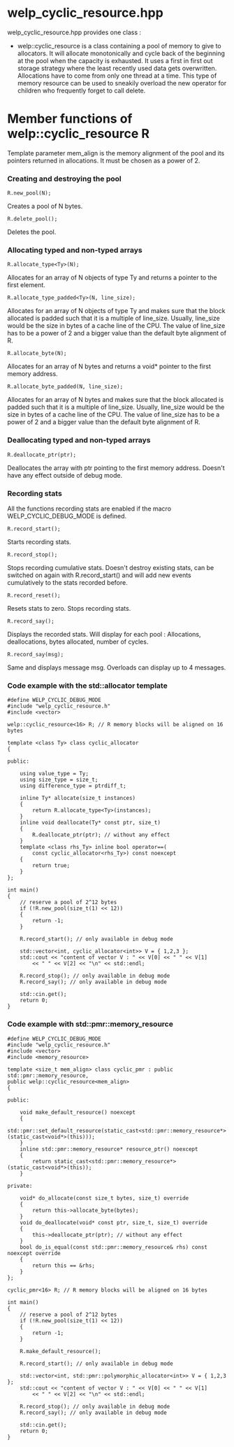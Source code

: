 # welp_cyclic_resource.hpp

welp_cyclic_resource.hpp provides one class :

- welp::cyclic_resource is a class containing a pool of memory to give to allocators. It will allocate monotonically and cycle back of the beginning at the pool when the capacity is exhausted. It uses a first in first out storage strategy where the least recently used data gets overwritten. Allocations have to come from only one thread at a time. This type of memory resource can be used to sneakily overload the new operator for children who frequently forget to call delete.

# Member functions of welp::cyclic_resource R

Template parameter mem_align is the memory alignment of the pool and its pointers returned in allocations. It must be chosen as a power of 2.

### Creating and destroying the pool

	R.new_pool(N); 

Creates a pool of N bytes.

	R.delete_pool(); 

Deletes the pool.

### Allocating typed and non-typed arrays

	R.allocate_type<Ty>(N); 

Allocates for an array of N objects of type Ty and returns a pointer to the first element.

	R.allocate_type_padded<Ty>(N, line_size); 

Allocates for an array of N objects of type Ty and makes sure that the block allocated is padded such that it is a multiple of line_size. Usually, line_size would be the size in bytes of a cache line of the CPU. The value of line_size has to be a power of 2 and a bigger value than the default byte alignment of R.

	R.allocate_byte(N); 

Allocates for an array of N bytes and returns a void* pointer to the first memory address.

	R.allocate_byte_padded(N, line_size); 

Allocates for an array of N bytes and makes sure that the block allocated is padded such that it is a multiple of line_size. Usually, line_size would be the size in bytes of a cache line of the CPU. The value of line_size has to be a power of 2 and a bigger value than the default byte alignment of R.

### Deallocating typed and non-typed arrays

	R.deallocate_ptr(ptr); 

Deallocates the array with ptr pointing to the first memory address. Doesn't have any effect outside of debug mode.

### Recording stats

All the functions recording stats are enabled if the macro WELP_CYCLIC_DEBUG_MODE is defined.

	R.record_start();

Starts recording stats.

	R.record_stop();

Stops recording cumulative stats. Doesn't destroy existing stats, can be switched on again with R.record_start() and will add new events cumulatively to the stats recorded before.

	R.record_reset();

Resets stats to zero. Stops recording stats.

	R.record_say();

Displays the recorded stats. Will display for each pool : Allocations, deallocations, bytes allocated, number of cycles.

	R.record_say(msg);

Same and displays message msg. Overloads can display up to 4 messages.

### Code example with the std::allocator template

	#define WELP_CYCLIC_DEBUG_MODE
	#include "welp_cyclic_resource.h"
	#include <vector>
	
	welp::cyclic_resource<16> R; // R memory blocks will be aligned on 16 bytes
	
	template <class Ty> class cyclic_allocator
	{
	
	public:

		using value_type = Ty;
		using size_type = size_t;
		using difference_type = ptrdiff_t;
	
		inline Ty* allocate(size_t instances)
		{
			return R.allocate_type<Ty>(instances);
		}
		inline void deallocate(Ty* const ptr, size_t)
		{
			R.deallocate_ptr(ptr); // without any effect
		}
		template <class rhs_Ty> inline bool operator==(
			const cyclic_allocator<rhs_Ty>) const noexcept
		{
			return true;
		}
	};

	int main()
	{
		// reserve a pool of 2^12 bytes
		if (!R.new_pool(size_t(1) << 12))
		{
			return -1;
		}
	
		R.record_start(); // only available in debug mode
	
		std::vector<int, cyclic_allocator<int>> V = { 1,2,3 };
		std::cout << "content of vector V : " << V[0] << " " << V[1]
			<< " " << V[2] << "\n" << std::endl;
	
		R.record_stop(); // only available in debug mode
		R.record_say(); // only available in debug mode
	
		std::cin.get();
		return 0;
	}

### Code example with std::pmr::memory_resource

	#define WELP_CYCLIC_DEBUG_MODE
	#include "welp_cyclic_resource.h"
	#include <vector>
	#include <memory_resource>
	
	template <size_t mem_align> class cyclic_pmr : public std::pmr::memory_resource,
	public welp::cyclic_resource<mem_align>
	{
	
	public:
	
		void make_default_resource() noexcept
		{
			std::pmr::set_default_resource(static_cast<std::pmr::memory_resource*>(static_cast<void*>(this)));
		}
		inline std::pmr::memory_resource* resource_ptr() noexcept
		{
			return static_cast<std::pmr::memory_resource*>(static_cast<void*>(this));
		}

	private:
	
		void* do_allocate(const size_t bytes, size_t) override
		{
			return this->allocate_byte(bytes);
		}
		void do_deallocate(void* const ptr, size_t, size_t) override
		{
			this->deallocate_ptr(ptr); // without any effect
		}
		bool do_is_equal(const std::pmr::memory_resource& rhs) const noexcept override
		{
			return this == &rhs;
		}
	};
	
	cyclic_pmr<16> R; // R memory blocks will be aligned on 16 bytes
	
	int main()
	{
		// reserve a pool of 2^12 bytes
		if (!R.new_pool(size_t(1) << 12))
		{
			return -1;
		}
	
		R.make_default_resource();
	
		R.record_start(); // only available in debug mode
	
		std::vector<int, std::pmr::polymorphic_allocator<int>> V = { 1,2,3 };
		std::cout << "content of vector V : " << V[0] << " " << V[1]
			<< " " << V[2] << "\n" << std::endl;
	
		R.record_stop(); // only available in debug mode
		R.record_say(); // only available in debug mode
	
		std::cin.get();
		return 0;
	}
